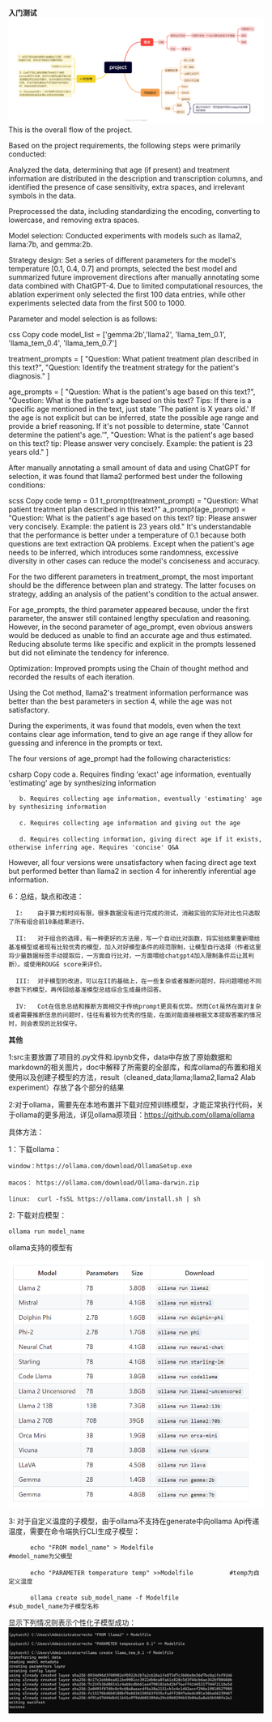 **入门测试**
![这是project的整体流程](doc/image/guide.png)
This is the overall flow of the project.

Based on the project requirements, the following steps were primarily conducted:

Analyzed the data, determining that age (if present) and treatment information are distributed in the description and transcription columns, and identified the presence of case sensitivity, extra spaces, and irrelevant symbols in the data.

Preprocessed the data, including standardizing the encoding, converting to lowercase, and removing extra spaces.

Model selection: Conducted experiments with models such as llama2, llama:7b, and gemma:2b.

Strategy design: Set a series of different parameters for the model's temperature [0.1, 0.4, 0.7] and prompts, selected the best model and summarized future improvement directions after manually annotating some data combined with ChatGPT-4. Due to limited computational resources, the ablation experiment only selected the first 100 data entries, while other experiments selected data from the first 500 to 1000.

Parameter and model selection is as follows:

css
Copy code
 model_list = ['gemma:2b','llama2',  'llama_tem_0.1', 'llama_tem_0.4', 'llama_tem_0.7']
 
 treatment_prompts = [   "Question: What patient treatment plan described in this text?",   "Question: Identify the treatment strategy for the patient's diagnosis." ]
 
 age_prompts = [   "Question: What is the patient's age based on this text?",   "Question: What is the patient's age based on this text? Tips: If there is a specific age mentioned in the text, just state 'The patient is X years old.' If the age is not explicit but can be inferred, state the possible age range and provide a brief                 reasoning. If it's not possible to determine, state 'Cannot determine the patient's age.'",   "Question: What is the patient's age based on this text? tip: Please answer very concisely. Example: the patient is 23 years old."
]

After manually annotating a small amount of data and using ChatGPT for selection, it was found that llama2 performed best under the following conditions:

scss
Copy code
 temp = 0.1
 t_prompt(treatment_prompt) = "Question: What patient treatment plan described in this text?"
 a_prompt(age_prompt) = "Question: What is the patient's age based on this text? tip: Please answer very concisely. Example: the patient is 23 years old."
It's understandable that the performance is better under a temperature of 0.1 because both questions are text extraction QA problems. Except when the patient's age needs to be inferred, which introduces some randomness, excessive diversity in other cases can reduce the model's conciseness and accuracy.

For the two different parameters in treatment_prompt, the most important should be the difference between plan and strategy. The latter focuses on strategy, adding an analysis of the patient's condition to the actual answer.

For age_prompts, the third parameter appeared because, under the first parameter, the answer still contained lengthy speculation and reasoning. However, in the second parameter of age_prompt, even obvious answers would be deduced as unable to find an accurate age and thus estimated. Reducing absolute terms like specific and explicit in the prompts lessened but did not eliminate the tendency for inference.

Optimization: Improved prompts using the Chain of thought method and recorded the results of each iteration.

Using the Cot method, llama2's treatment information performance was better than the best parameters in section 4, while the age was not satisfactory.

During the experiments, it was found that models, even when the text contains clear age information, tend to give an age range if they allow for guessing and inference in the prompts or text.

The four versions of age_prompt had the following characteristics:

csharp
Copy code
       a. Requires finding 'exact' age information, eventually 'estimating' age by synthesizing information
       
       b. Requires collecting age information, eventually 'estimating' age by synthesizing information

       c. Requires collecting age information and giving out the age

       d. Requires collecting information, giving direct age if it exists, otherwise inferring age. Requires 'concise' Q&A
         
However, all four versions were unsatisfactory when facing direct age text but performed better than llama2 in section 4 for inherently inferential age information.
  
  6：总结，缺点和改进：

      I:    由于算力和时间有限，很多数据没有进行完成的测试，消融实验的实际对比也只选取了所有组合前10条结果进行。
      
      II:   对于组合的选择，有一种更好的方法是，写一个自动比对函数，将实验结果重新喂给基准模型或者现有比较优秀的模型，加入对好模型条件的规范限制，让模型自行选择（作者这里将少量数据标签手动提取后，一方面自行比对，一方面喂给chatgpt4加入限制条件后让其判断）。或使用ROUGE score来评价。

      III:  对于模型的改进，可以在II的基础上，在一些复杂或者推断问题时，将问题喂给不同参数下的模型，再传回给基准模型总结综合生成最终回答。

      IV:   Cot在信息总结和推断方面相交于传统prompt更具有优势。然而Cot虽然在面对复杂或者需要推断信息的问题时，往往有着较为优秀的性能，在面对能直接根据文本提取答案的情况时，则会表现的比较保守。




**其他**


1:src主要放置了项目的.py文件和.ipynb文件，data中存放了原始数据和markdown的相关图片，doc中解释了所需要的全部库，和库ollama的布置和相关使用以及创建子模型的方法，result（cleaned_data;llama;llama2,llama2 Alab experiment）存放了各个部分的结果


2:对于ollama，需要先在本地布置并下载对应预训练模型，才能正常执行代码，关于ollama的更多用法，详见ollama原项目：https://github.com/ollama/ollama
  
  具体方法：
  
  1：下载ollama：
    
    window：https://ollama.com/download/OllamaSetup.exe
    
    macos： https://ollama.com/download/Ollama-darwin.zip
   
    linux:  curl -fsSL https://ollama.com/install.sh | sh

  2: 下载对应模型：
    
    ollama run model_name

  ollama支持的模型有

  ![](doc/image/model.png)

  3: 对于自定义温度的子模型，由于ollama不支持在generate中向ollama Api传递温度，需要在命令端执行CLI生成子模型：

          
          echo "FROM model_name" > Modelfile                     #model_name为父模型
          
          echo "PARAMETER temperature temp" >>Modelfile          #temp为自定义温度
          
          ollama create sub_model_name -f Modelfile              #sub_model_name为子模型名称

  显示下列情况则表示个性化子模型成功：
  ![](doc/image/create_sub_model.png)
